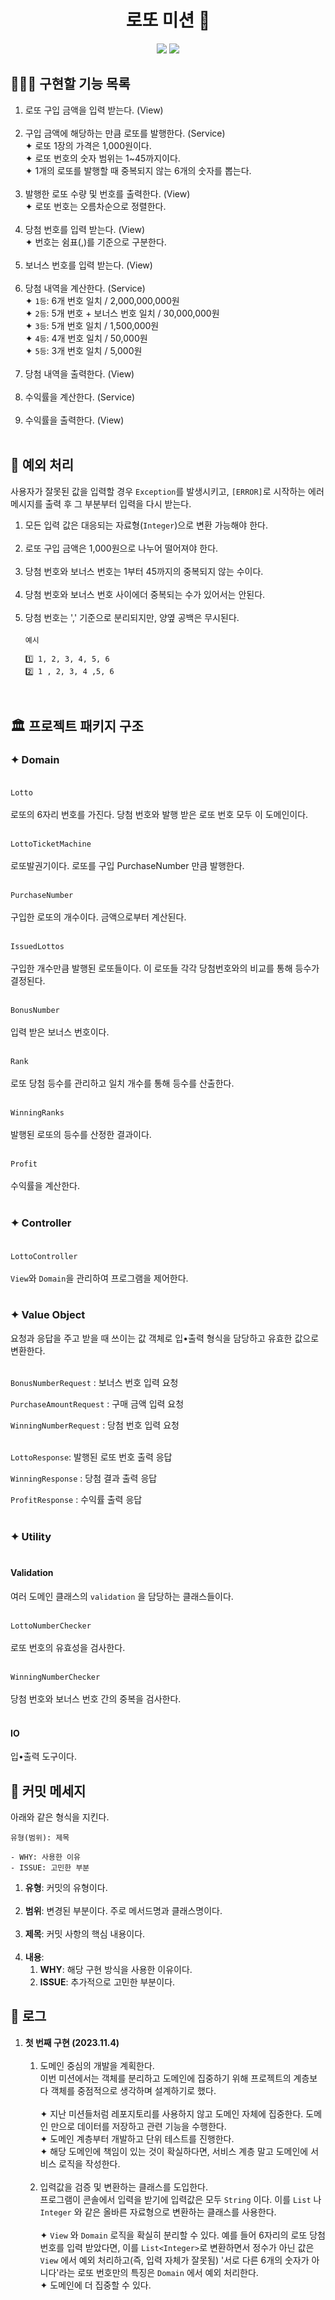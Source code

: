 <div align="center">

# 로또 미션 🎰
<img src="https://img.shields.io/badge/java-007396?style=for-the-badge&logo=java&logoColor=white"/>
<img src="https://img.shields.io/badge/junit5-25A162?style=for-the-badge&logo=junit5&logoColor=white"/><br>

</div>

## 👩🏻‍💻 구현할 기능 목록
1. 로또 구입 금액을 입력 받는다. (View) <br><br>
2. 구입 금액에 해당하는 만큼 로또를 발행한다. (Service) <br>
   ✦ 로또 1장의 가격은 1,000원이다. <br>
   ✦ 로또 번호의 숫자 범위는 1~45까지이다. <br>
   ✦ 1개의 로또를 발행할 때 중복되지 않는 6개의 숫자를 뽑는다.<br><br>
3. 발행한 로또 수량 및 번호를 출력한다. (View) <br>
   ✦ 로또 번호는 오름차순으로 정렬한다. <br><br>
4. 당첨 번호를 입력 받는다. (View) <br>
   ✦ 번호는 쉼표(,)를 기준으로 구분한다. <br><br>
5. 보너스 번호를 입력 받는다. (View) <br><br>
6. 당첨 내역을 계산한다. (Service) <br>
   ✦ `1등`: 6개 번호 일치 / 2,000,000,000원 <br>
   ✦ `2등`: 5개 번호 + 보너스 번호 일치 / 30,000,000원 <br>
   ✦ `3등`: 5개 번호 일치 / 1,500,000원 <br>
   ✦ `4등`: 4개 번호 일치 / 50,000원 <br>
   ✦ `5등`: 3개 번호 일치 / 5,000원 <br><br>
7. 당첨 내역을 출력한다. (View) <br><br>
8. 수익률을 계산한다. (Service) <br><br>
9. 수익률을 출력한다. (View) <br><br>

## 🚨 예외 처리
사용자가 잘못된 값을 입력할 경우 `Exception`를 발생시키고, `[ERROR]`로 시작하는 에러 메시지를 출력 후 그 부분부터 입력을 다시 받는다.
1. 모든 입력 값은 대응되는 자료형(`Integer`)으로 변환 가능해야 한다.<br><br>
2. 로또 구입 금액은 1,000원으로 나누어 떨어져야 한다.<br><br>
3. 당첨 번호와 보너스 번호는 1부터 45까지의 중복되지 않는 수이다.<br><br>
4. 당첨 번호와 보너스 번호 사이에더 중복되는 수가 있어서는 안된다.<br><br>
5. 당첨 번호는 ',' 기준으로 분리되지만, 양옆 공백은 무시된다.<br><br>
   `예시`
      ```
      1️⃣ 1, 2, 3, 4, 5, 6
      2️⃣ 1 , 2, 3, 4 ,5, 6  
      ```
<br>

## 🏛️ 프로젝트 패키지 구조
### ✦ Domain <br><br>
`Lotto` <br><br>
로또의 6자리 번호를 가진다. 당첨 번호와 발행 받은 로또 번호 모두 이 도메인이다.<br><br>

`LottoTicketMachine` <br><br>
로또발권기이다. 로또를 구입 PurchaseNumber 만큼 발행한다.<br><br>

`PurchaseNumber`<br><br>
구입한 로또의 개수이다. 금액으로부터 계산된다.<br><br>

`IssuedLottos`<br><br>
구입한 개수만큼 발행된 로또들이다. 이 로또들 각각 당첨번호와의 비교를 통해 등수가 결정된다.<br><br>

`BonusNumber`<br><br>
입력 받은 보너스 번호이다.<br><br>

`Rank`<br><br>
로또 당첨 등수를 관리하고 일치 개수를 통해 등수를 산출한다.<br><br>

`WinningRanks`<br><br>
발행된 로또의 등수를 산정한 결과이다.<br><br>

`Profit`<br><br>
수익률을 계산한다.<br><br>

### ✦ Controller <br><br>
`LottoController`<br><br>
`View`와 `Domain`을 관리하여 프로그램을 제어한다. <br><br>

### ✦ Value Object <br>
요청과 응답을 주고 받을 때 쓰이는 값 객체로 입•출력 형식을 담당하고 유효한 값으로 변환한다.<br><br>

`BonusNumberRequest` : 보너스 번호 입력 요청<br>

`PurchaseAmountRequest` : 구매 금액 입력 요청<br>

`WinningNumberRequest` : 당첨 번호 입력 요청<br><br>

`LottoResponse`: 발행된 로또 번호 출력 응답<br>

`WinningResponse` : 당첨 결과 출력 응답<br>

`ProfitResponse` : 수익률 출력 응답<br><br>

### ✦ Utility <br><br>
#### Validation
여러 도메인 클래스의 `validation` 을 담당하는 클래스들이다.<br><br>

`LottoNumberChecker`<br><br>
로또 번호의 유효성을 검사한다.<br><br>

`WinningNumberChecker`<br><br>
당첨 번호와 보너스 번호 간의 중복을 검사한다.<br><br>
#### IO
입•출력 도구이다.

## 📩 커밋 메세지
아래와 같은 형식을 지킨다.
```
유형(범위): 제목

- WHY: 사용한 이유
- ISSUE: 고민한 부분
```
1. **유형**: 커밋의 유형이다. <br><br>
2. **범위**: 변경된 부분이다. 주로 메서드명과 클래스명이다.<br><br>
3. **제목**: 커밋 사항의 핵심 내용이다.<br><br>
4. **내용**:
   1. **WHY**: 해당 구현 방식을 사용한 이유이다.
   2. **ISSUE**: 추가적으로 고민한 부분이다.

## 📑 로그
1. **첫 번째 구현 (2023.11.4)** <br><br>
   1. 도메인 중심의 개발을 계획한다. <br>
   이번 미션에서는 객체를 분리하고 도메인에 집중하기 위해 프로젝트의 계층보다 객체를 중점적으로 생각하며 설계하기로 했다. <br><br>
      ✦ 지난 미션들처럼 레포지토리를 사용하지 않고 도메인 자체에 집중한다. 도메인 만으로 데이터를 저장하고 관련 기능을 수행한다.<br>
      ✦ 도메인 계층부터 개발하고 단위 테스트를 진행한다.<br>
      ✦ 해당 도메인에 책임이 있는 것이 확실하다면, 서비스 계층 말고 도메인에 서비스 로직을 작성한다.<br><br>
   2. 입력값을 검증 및 변환하는 클래스를 도입한다. <br>
   프로그램이 콘솔에서 입력을 받기에 입력값은 모두 `String` 이다. 이를 `List` 나 `Integer` 와 같은 올바른 자료형으로 변환하는 클래스를 사용한다.<br><br>
      ✦ `View` 와 `Domain` 로직을 확실히 분리할 수 있다. 예를 들어 6자리의 로또 당첨 번호를 입력 받았다면, 이를 `List<Integer>`로 변환하면서 정수가 아닌 값은 `View` 에서 예외 처리하고(즉, 입력 자체가 잘못됨) '서로 다른 6개의 숫자가 아니다'라는 로또 번호만의 특징은 `Domain` 에서 예외 처리한다.<br>
      ✦ 도메인에 더 집중할 수 있다. <br>
